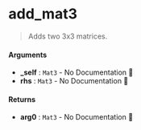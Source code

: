 # add\_mat3

>  Adds two 3x3 matrices.

#### Arguments

- **\_self** : `Mat3` \- No Documentation 🚧
- **rhs** : `Mat3` \- No Documentation 🚧

#### Returns

- **arg0** : `Mat3` \- No Documentation 🚧